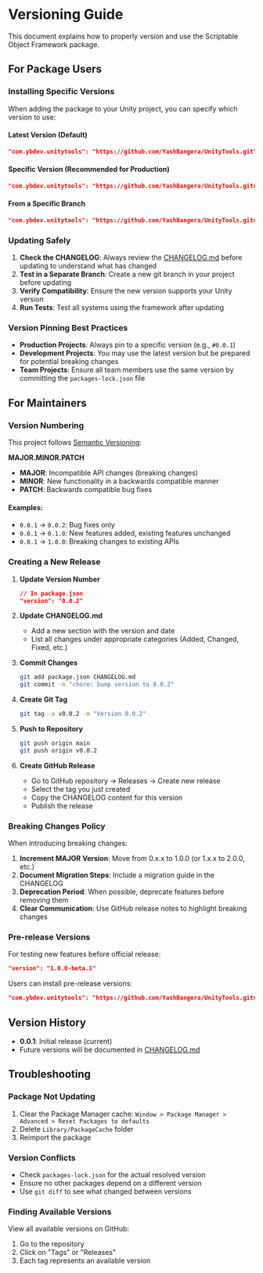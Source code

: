 # Versioning Guide

This document explains how to properly version and use the Scriptable Object Framework package.

## For Package Users

### Installing Specific Versions

When adding the package to your Unity project, you can specify which version to use:

#### Latest Version (Default)
```json
"com.ybdev.unitytools": "https://github.com/YashBangera/UnityTools.git"
```

#### Specific Version (Recommended for Production)
```json
"com.ybdev.unitytools": "https://github.com/YashBangera/UnityTools.git#0.0.1"
```

#### From a Specific Branch
```json
"com.ybdev.unitytools": "https://github.com/YashBangera/UnityTools.git#develop"
```

### Updating Safely

1. **Check the CHANGELOG**: Always review the [CHANGELOG.md](CHANGELOG.md) before updating to understand what has changed
2. **Test in a Separate Branch**: Create a new git branch in your project before updating
3. **Verify Compatibility**: Ensure the new version supports your Unity version
4. **Run Tests**: Test all systems using the framework after updating

### Version Pinning Best Practices

- **Production Projects**: Always pin to a specific version (e.g., `#0.0.1`)
- **Development Projects**: You may use the latest version but be prepared for potential breaking changes
- **Team Projects**: Ensure all team members use the same version by committing the `packages-lock.json` file

## For Maintainers

### Version Numbering

This project follows [Semantic Versioning](https://semver.org/):

**MAJOR.MINOR.PATCH**

- **MAJOR**: Incompatible API changes (breaking changes)
- **MINOR**: New functionality in a backwards compatible manner
- **PATCH**: Backwards compatible bug fixes

#### Examples:
- `0.0.1` → `0.0.2`: Bug fixes only
- `0.0.1` → `0.1.0`: New features added, existing features unchanged
- `0.0.1` → `1.0.0`: Breaking changes to existing APIs

### Creating a New Release

1. **Update Version Number**
   ```json
   // In package.json
   "version": "0.0.2"
   ```

2. **Update CHANGELOG.md**
   - Add a new section with the version and date
   - List all changes under appropriate categories (Added, Changed, Fixed, etc.)

3. **Commit Changes**
   ```bash
   git add package.json CHANGELOG.md
   git commit -m "chore: bump version to 0.0.2"
   ```

4. **Create Git Tag**
   ```bash
   git tag -a v0.0.2 -m "Version 0.0.2"
   ```

5. **Push to Repository**
   ```bash
   git push origin main
   git push origin v0.0.2
   ```

6. **Create GitHub Release**
   - Go to GitHub repository → Releases → Create new release
   - Select the tag you just created
   - Copy the CHANGELOG content for this version
   - Publish the release

### Breaking Changes Policy

When introducing breaking changes:

1. **Increment MAJOR Version**: Move from 0.x.x to 1.0.0 (or 1.x.x to 2.0.0, etc.)
2. **Document Migration Steps**: Include a migration guide in the CHANGELOG
3. **Deprecation Period**: When possible, deprecate features before removing them
4. **Clear Communication**: Use GitHub release notes to highlight breaking changes

### Pre-release Versions

For testing new features before official release:

```json
"version": "1.0.0-beta.1"
```

Users can install pre-release versions:
```json
"com.ybdev.unitytools": "https://github.com/YashBangera/UnityTools.git#v1.0.0-beta.1"
```

## Version History

- **0.0.1**: Initial release (current)
- Future versions will be documented in [CHANGELOG.md](CHANGELOG.md)

## Troubleshooting

### Package Not Updating
1. Clear the Package Manager cache: `Window > Package Manager > Advanced > Reset Packages to defaults`
2. Delete `Library/PackageCache` folder
3. Reimport the package

### Version Conflicts
- Check `packages-lock.json` for the actual resolved version
- Ensure no other packages depend on a different version
- Use `git diff` to see what changed between versions

### Finding Available Versions
View all available versions on GitHub:
1. Go to the repository
2. Click on "Tags" or "Releases"
3. Each tag represents an available version
